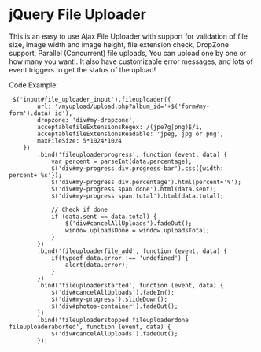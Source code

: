 # jQuery File Uploader
This is an easy to use Ajax File Uploader with support for validation of file size, image width and image height, file extension check, DropZone support, Parallel (Concurrent) file uploads, You can upload one by one or how many you want!.
It also have customizable error messages, and lots of event triggers to get the status of the upload!


Code Example:
```JS
 $('input#file_uploader_input').fileuploader({
        url: '/myupload/upload.php?album_id='+$('form#my-form').data('id'),
        dropzone: 'div#my-dropzone',
        acceptablefileExtensionsRegex: /(jpe?g|png)$/i,
        acceptablefileExtensionsReadable: 'jpeg, jpg or png',
        maxFileSize: 5*1024*1024
    })
        .bind('fileuploaderprogress', function (event, data) {             
            var percent = parseInt(data.percentage);
            $('div#my-progress div.progress-bar').css({width: percent+'%s'});
            $('div#my-progress div.percentage').html(percent+'%');
            $('div#my-progress span.done').html(data.sent);
            $('div#my-progress span.total').html(data.total);

            // Check if done
            if (data.sent == data.total) {
                $('div#cancelAllUploads').fadeOut();
                window.uploadsDone = window.uploadsTotal;
            }
        })
        .bind('fileuploaderfile_add', function (event, data) {
            if(typeof data.error !== 'undefined') {
                alert(data.error);
            }
        })
        .bind('fileuploaderstarted', function (event, data) {            
            $('div#cancelAllUploads').fadeIn();
            $('div#my-progress').slideDown();
            $('div#photos-container').fadeOut();
        })
        .bind('fileuploaderstopped fileuploaderdone fileuploaderaborted', function (event, data) {
            $('div#cancelAllUploads').fadeOut();
        });
```
